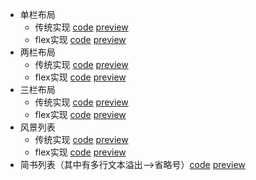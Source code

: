 - 单栏布局  
    - 传统实现 [code](./单栏布局/custom.html) [preview](https://mamba-hui.github.io/timeMichine/pageLayout/单栏布局/custom.html) 
    - flex实现 [code](./单栏布局/flex.html) [preview](https://mamba-hui.github.io/timeMichine/pageLayout/单栏布局/flex.html) 
- 两栏布局  
    - 传统实现 [code](./两栏布局/custom.html) [preview](https://mamba-hui.github.io/timeMichine/pageLayout/两栏布局/custom.html) 
    - flex实现 [code](./两栏布局/flex.html) [preview](https://mamba-hui.github.io/timeMichine/pageLayout/两栏布局/flex.html) 
- 三栏布局  
    - 传统实现 [code](./三栏布局/custom.html) [preview](https://mamba-hui.github.io/timeMichine/pageLayout/三栏布局/custom.html) 
    - flex实现 [code](./三栏布局/flex.html) [preview](https://mamba-hui.github.io/timeMichine/pageLayout/三栏布局/flex.html) 
- 风景列表  
    - 传统实现 [code](./风景列表/custom.html) [preview](https://mamba-hui.github.io/timeMichine/pageLayout/风景列表/custom.html) 
    - flex实现 [code](./风景列表/flex.html) [preview](https://mamba-hui.github.io/timeMichine/pageLayout/风景列表/flex.html) 
- 简书列表（其中有多行文本溢出-->省略号）[code](./jianshu.html) [preview](https://mamba-hui.github.io/timeMichine/pageLayout/jianshu.html)